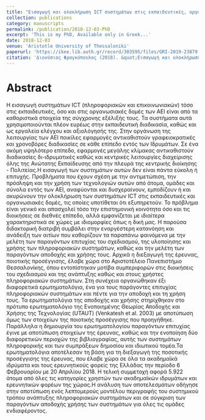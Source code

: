 ```yaml
---
title: "Εισαγωγή και ολοκλήρωση ICT συστημάτων στις εκπαιδευτικές, οργανωσιακές και επικοινωνιακές δομές της Ανώτατης εκπαίδευσης"
collection: publications
category: manuscripts
permalink: /publication/2018-12-03-PhD
excerpt: 'This is my PhD, Available only in Greek...'
date: 2018-12-03
venue: 'Aristotle University of Thessaloniki'
paperurl: 'https://ikee.lib.auth.gr/record/303595/files/GRI-2019-23879.pdf'
citation: 'Διονύσιος Φραγκόπουλος (2018). &quot;Εισαγωγή και ολοκλήρωση ICT συστημάτων στις εκπαιδευτικές, οργανωσιακές και επικοινωνιακές δομές της Ανώτατης εκπαίδευσης&quot; <i>Αριστοτέλειο Πανεπιστήμιο Θεσσαλονίκης</i>.'
---
```


Abstract
===

Η εισαγωγή συστημάτων ICT (πληροφοριακών και επικοινωνιακών) τόσο στις εκπαιδευτικές, όσο και στις οργανωσιακές δομές των ΑΕΙ είναι από τα καθοριστικά στοιχεία της σύγχρονης εξέλιξής τους. Τα συστήματα αυτά χρησιμοποιούνται πλέον ευρέως στην εκπαιδευτική διαδικασία, καθώς και ως εργαλεία ελέγχου και αξιολόγησής της. Στην οργάνωση της λειτουργίας των ΑΕΙ ποικίλες εφαρμογές αντικαθιστούν γραφειοκρατικές και χρονοβόρες διαδικασίες σε κάθε επίπεδο εντός των Ιδρυμάτων. Σε ένα ακόμη υψηλότερο επίπεδο, εφαρμογές μεγάλης κλίμακας αντικαθιστούν διαδικασίες δι-ιδρυματικές καθώς και κεντρικές λειτουργίες διαχείρισης όλης της Ανώτατης Εκπαίδευσης από την πλευρά της κεντρικής διοίκησης - Πολιτείας.Η εισαγωγή των συστημάτων αυτών δεν είναι πάντα εύκολη ή επιτυχής. Προβλήματα που έχουν σχέση με την αντιμετώπιση, την πρόσληψη και την χρήση των τεχνολογιών αυτών από άτομα, ομάδες και σύνολα εντός των ΑΕΙ, αναφύονται και δυσχεραίνουν, εμποδίζουν ή και ακυρώνουν την ολοκλήρωση των συστημάτων ICT στις εκπαιδευτικές και οργανωσιακές δομές, τις οποίες υποτίθεται ότι εξυπηρετούν. Το πρόβλημα είναι γενικό και απασχολεί τόσο την επιστημονική κοινότητα όσο και τις διοικήσεις σε διεθνές επίπεδο, αλλά εμφανίζεται με ιδιαίτερα χαρακτηριστικά σε χώρες με ιδιομορφίες όπως η δική μας. Η παρούσα διδακτορική διατριβή συμβάλει στην εναργέστερη κατανόηση και ανάδειξη των αιτίων που καθορίζουν τα παραπάνω φαινόμενα με την μελέτη των παραγόντων επιτυχίας του σχεδιασμού, της υλοποίησης και χρήσης των πληροφοριακών συστημάτων, καθώς και την μελέτη των παραγόντων αποδοχής και χρήσης τους. Αρχικά η διεξαγωγή της έρευνας, ποιοτικής προσέγγισης, έλαβε χώρα στο Αριστοτέλειο Πανεπιστήμιο Θεσσαλονίκης, όπου εντοπίστηκαν μοτίβα συμπεριφορών στις διοικήσεις του σχεδιασμού και της ανάπτυξης καθώς και στους χρήστες πληροφοριακών συστημάτων. Στη συνέχεια οργανώθηκαν έξι διαφορετικά ερωτηματολόγια, ένα για τους παράγοντες επιτυχίας πληροφοριακών συστημάτων και πέντε για την αποδοχή και τη χρήση τους. Τα ερωτηματολόγια της αποδοχής και χρήσης στηρίχθηκαν στο πρότυπο ερωτηματολόγιο της Ενοποιημένης Θεωρίας Αποδοχής και Χρήσης της Τεχνολογίας (UTAUT) (Venkatesh et al. 2003) με αποτύπωση όμως των στοιχείων της ποιοτικής προσέγγισης που προηγήθηκε. Παράλληλα η δημιουργία του ερωτηματολογίου παραγόντων επιτυχίας έγινε με αποτύπωση στοιχείων της έρευνας, καθώς και την ενοποίηση δύο διαφορετικών περιοχών της βιβλιογραφίας, αυτής των συστημάτων πληροφορικής και των συμπράξεων δημοσίου και ιδιωτικού τομέα.Τα ερωτηματολόγια αποτέλεσαν τη βάση για τη διεξαγωγή της ποσοτικής προσέγγισης της έρευνας, που έλαβε χώρα σε όλα τα ακαδημαϊκά ιδρύματα και τους ερευνητικούς φορείς της Ελλάδας την περίοδο 6 Φεβρουαρίου με 20 Απριλίου 2018. Η τελική συμμετοχή αφορά 5.922 άτομα από όλες τις κατηγορίες χρηστών των ακαδημαϊκών ιδρυμάτων και ερευνητικών φορέων της χώρας.Η ανάλυση των αποτελεσμάτων οδήγησε στην αποτύπωση ενός λεπτομερούς μοντέλου περιγραφής του συστημικού τρόπου ανάπτυξης πληροφοριακών συστημάτων και σε σύγκριση των παραγόντων αποδοχής χρήσης των συστημάτων για όλες τις ομάδες ενδιαφέροντος.